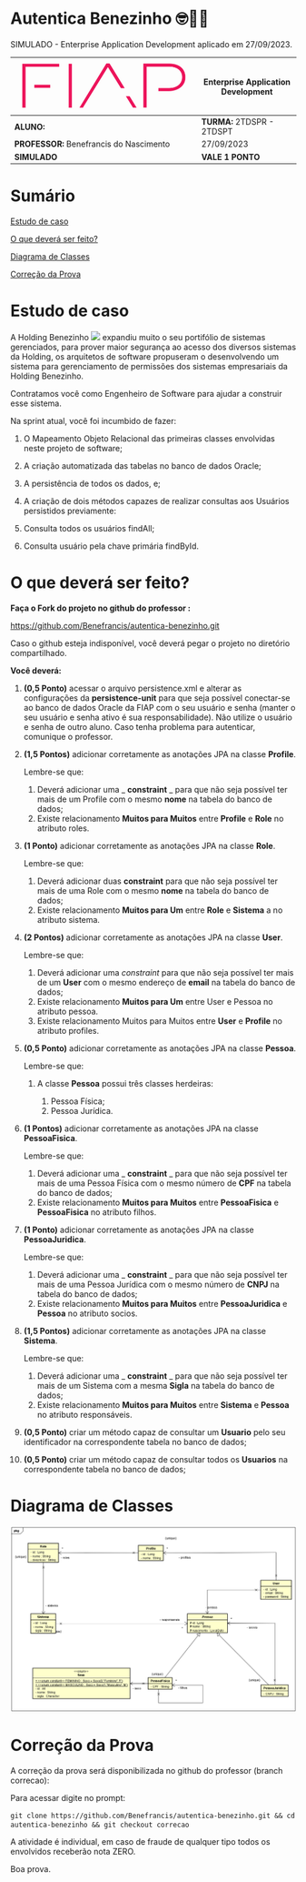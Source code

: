 # Autentica Benezinho 🤓👍🏾

SIMULADO - Enterprise Application Development aplicado em 27/09/2023.


| ![](documentacao/fiap.jpg)               | **Enterprise Application Development** |
|------------------------------------------|----------------------------------------|
| **ALUNO:**                               | **TURMA:** 2TDSPR  - 2TDSPT            |
| **PROFESSOR:** Benefrancis do Nascimento | 27/09/2023                             |
| **SIMULADO**                       | **VALE 1 PONTO**                     |

# Sumário


[Estudo de caso ](#_Estudo_de_caso)

[O que deverá ser feito? ](#_O_que_devera_ser_feito)

[Diagrama de Classes ](#_Diagrama_de_Classes)

[Correção da Prova ](#_Correcao)

<a id="_Estudo_de_caso"></a>

# Estudo de caso


A Holding Benezinho ![](RackMultipart20230510-1-eptqiz_html_5188b812c34f88e5.png) expandiu muito o seu portifólio de sistemas gerenciados, para prover maior segurança ao acesso dos diversos sistemas da Holding, os arquitetos de software propuseram o desenvolvendo um sistema para gerenciamento de permissões dos sistemas empresariais da Holding Benezinho.

Contratamos você como Engenheiro de Software para ajudar a construir esse sistema.

Na sprint atual, você foi incumbido de fazer:

1. O Mapeamento Objeto Relacional das primeiras classes envolvidas neste projeto de software;

2. A criação automatizada das tabelas no banco de dados Oracle;

3. A persistência de todos os dados, e;

4. A criação de dois métodos capazes de realizar consultas aos Usuários persistidos previamente:

5. Consulta todos os usuários findAll;

6. Consulta usuário pela chave primária findById.


<a id="_O_que_devera_ser_feito"></a>

# O que deverá ser feito?


**Faça o Fork do projeto no github do professor :**

https://github.com/Benefrancis/autentica-benezinho.git

Caso o github esteja indisponível, você deverá pegar o projeto no diretório compartilhado.

**Você deverá:**


1. **(0,5 Ponto)** acessar o arquivo persistence.xml e alterar as configurações da **persistence-unit** para que seja possível conectar-se ao banco de dados Oracle da FIAP com o seu usuário e senha (manter o seu usuário e senha ativo é sua responsabilidade). Não utilize o usuário e senha de outro aluno. Caso tenha problema para autenticar, comunique o professor.

2. **(1,5 Pontos)** adicionar corretamente as anotações JPA na classe **Profile**.
  
   Lembre-se que:

   1. Deverá adicionar uma _ **constraint** _ para que não seja possível ter mais de um Profile com o mesmo **nome** na tabela do banco de dados;
   2. Existe relacionamento **Muitos para Muitos** entre **Profile** e **Role** no atributo roles.

1. **(1 Ponto)** adicionar corretamente as anotações JPA na classe **Role**.

   Lembre-se que:

   1. Deverá adicionar duas **constraint** para que não seja possível ter mais de uma Role com o mesmo **nome** na tabela do banco de dados;
   2. Existe relacionamento **Muitos para Um** entre **Role** e **Sistema** a no atributo sistema.

1. **(2 Pontos)** adicionar corretamente as anotações JPA na classe **User**.

    Lembre-se que:

   1. Deverá adicionar uma _constraint_ para que não seja possível ter mais de um **User** com o mesmo endereço de **email** na tabela do banco de dados;
   2. Existe relacionamento **Muitos para Um** entre User e Pessoa no atributo pessoa.
   3. Existe relacionamento Muitos para Muitos entre **User** e **Profile** no atributo profiles.

1. **(0,5 Ponto)** adicionar corretamente as anotações JPA na classe **Pessoa**.

    Lembre-se que:

   1. A classe **Pessoa** possui três classes herdeiras:
     
      1. Pessoa Física;
      2. Pessoa Jurídica.

1. **(1 Pontos)** adicionar corretamente as anotações JPA na classe **PessoaFisica**.

    Lembre-se que:

   1. Deverá adicionar uma _ **constraint** _ para que não seja possível ter mais de uma Pessoa Física com o mesmo número de **CPF** na tabela do banco de dados;
   2. Existe relacionamento **Muitos para Muitos** entre **PessoaFisica** e **PessoaFisica** no atributo filhos.

1. **(1 Ponto)** adicionar corretamente as anotações JPA na classe **PessoaJuridica**.

    Lembre-se que:

   1. Deverá adicionar uma _ **constraint** _ para que não seja possível ter mais de uma Pessoa Jurídica com o mesmo número de **CNPJ** na tabela do banco de dados;
   2. Existe relacionamento **Muitos para Muitos** entre **PessoaJuridica** e **Pessoa** no atributo socios.

1. **(1,5 Pontos)** adicionar corretamente as anotações JPA na classe **Sistema**.

    Lembre-se que:

   1. Deverá adicionar uma _ **constraint** _ para que não seja possível ter mais de um Sistema com a mesma **Sigla** na tabela do banco de dados;
   2. Existe relacionamento **Muitos para Muitos** entre **Sistema** e **Pessoa** no atributo responsáveis.

1. **(0,5 Ponto)** criar um método capaz de consultar um **Usuario** pelo seu identificador na correspondente tabela no banco de dados;

1. **(0,5 Ponto)** criar um método capaz de consultar todos os **Usuarios** na correspondente tabela no banco de dados;



<a id="_Diagrama_de_Classes"></a>

# Diagrama de Classes

<img src="documentacao/classes.png">


<a id="_Correcao"></a>

# Correção da Prova

A correção da prova será disponibilizada no github do professor (branch correcao):

Para acessar digite no prompt:

```shell
git clone https://github.com/Benefrancis/autentica-benezinho.git && cd autentica-benezinho && git checkout correcao
```

A atividade é individual, em caso de fraude de qualquer tipo todos os envolvidos receberão nota ZERO.

Boa prova.
